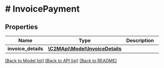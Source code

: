 # # InvoicePayment

## Properties

Name | Type | Description | Notes
------------ | ------------- | ------------- | -------------
**invoice_details** | [**\C2MApi\Model\InvoiceDetails**](InvoiceDetails.md) |  |

[[Back to Model list]](../../README.md#models) [[Back to API list]](../../README.md#endpoints) [[Back to README]](../../README.md)
